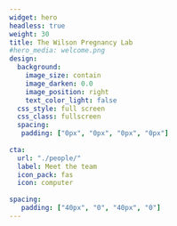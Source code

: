 ```yaml
---
widget: hero
headless: true
weight: 30
title: The Wilson Pregnancy Lab
#hero_media: welcome.png
design:
  background:
    image_size: contain
    image_darken: 0.0
    image_position: right
    text_color_light: false
  css_style: full screen
  css_class: fullscreen
  spacing:
   padding: ["0px", "0px", "0px", "0px"]
   
cta:
  url: "./people/"
  label: Meet the team
  icon_pack: fas
  icon: computer
  
spacing:
   padding: ["40px", "0", "40px", "0"]
---
```


